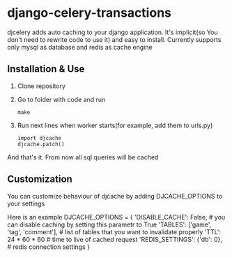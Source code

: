 # django-celery-transactions

djcelery adds auto caching to your django application. It's implicit(so You 
don't need to rewrite code to use it) and easy to install.
Currently supports only mysql as database and redis as cache engine

## Installation & Use

1.  Clone repository

2.  Go to folder with code and run
    
        make

3.  Run next lines when worker starts(for example, add them to urls.py)

        import djcache
        djcache.patch()

And that's it. From now all sql queries will be cached

## Customization

You can customize behaviour of djcache by adding DJCACHE_OPTIONS to your settings

Here is an example
    DJCACHE_OPTIONS = {
        'DISABLE_CACHE': False, # you can disable caching by setting this parametr to True
        'TABLES': ['game', 'tag', 'comment'], # list of tables that you want to invalidate properly
        'TTL': 24 * 60 * 60 # time to live of cached request
        'REDIS_SETTINGS': {'db': 0}, # redis connection settings
    }